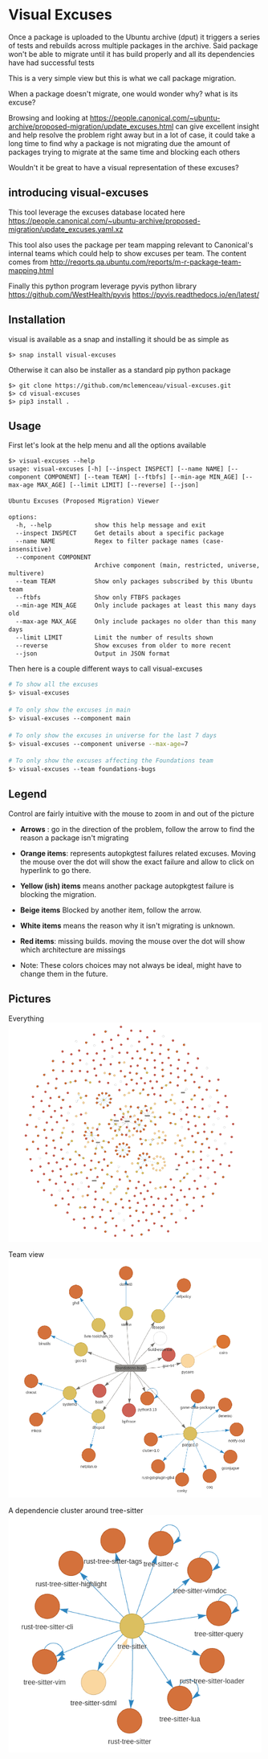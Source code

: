 # Visual Excuses

Once a package is uploaded to the Ubuntu archive (dput) it triggers a series of tests and rebuilds across multiple packages in the archive.
Said package won't be able to migrate until it has build properly and all its dependencies have had successful tests

This is a very simple view but this is what we call package migration.

When a package doesn't migrate, one would wonder why? what is its excuse?

Browsing and looking at https://people.canonical.com/~ubuntu-archive/proposed-migration/update_excuses.html can give excellent insight and help resolve the problem right away but in a lot of case, it could take a long time to find why a package is not migrating due the amount of packages trying to migrate at the same time and blocking each others

Wouldn't it be great to have a visual representation of these excuses?

## introducing visual-excuses

This tool leverage the excuses database located here https://people.canonical.com/~ubuntu-archive/proposed-migration/update_excuses.yaml.xz

This tool also uses the package per team mapping relevant to Canonical's internal teams which could help to show excuses per team. The content comes from http://reqorts.qa.ubuntu.com/reports/m-r-package-team-mapping.html


Finally this python program leverage pyvis python library
https://github.com/WestHealth/pyvis
https://pyvis.readthedocs.io/en/latest/

## Installation

visual is available as a snap and installing it should be as simple as
```
$> snap install visual-excuses
```

Otherwise it can also be installer as a standard pip python package

```
$> git clone https://github.com/mclemenceau/visual-excuses.git
$> cd visual-excuses
$> pip3 install .
```

## Usage
First let's look at the help menu and all the options available
```
$> visual-excuses --help
usage: visual-excuses [-h] [--inspect INSPECT] [--name NAME] [--component COMPONENT] [--team TEAM] [--ftbfs] [--min-age MIN_AGE] [--max-age MAX_AGE] [--limit LIMIT] [--reverse] [--json]

Ubuntu Excuses (Proposed Migration) Viewer

options:
  -h, --help            show this help message and exit
  --inspect INSPECT     Get details about a specific package
  --name NAME           Regex to filter package names (case-insensitive)
  --component COMPONENT
                        Archive component (main, restricted, universe, multivere)
  --team TEAM           Show only packages subscribed by this Ubuntu team
  --ftbfs               Show only FTBFS packages
  --min-age MIN_AGE     Only include packages at least this many days old
  --max-age MAX_AGE     Only include packages no older than this many days
  --limit LIMIT         Limit the number of results shown
  --reverse             Show excuses from older to more recent
  --json                Output in JSON format
```
Then here is a couple different ways to call visual-excuses
``` bash
# To show all the excuses
$> visual-excuses

# To only show the excuses in main
$> visual-excuses --component main

# To only show the excuses in universe for the last 7 days
$> visual-excuses --component universe --max-age=7

# To only show the excuses affecting the Foundations team
$> visual-excuses --team foundations-bugs
```

## Legend
Control are fairly intuitive with the mouse to zoom in and out of the picture

 - **Arrows** : go in the direction of the problem, follow the arrow to find the reason a package isn't migrating

 - **Orange items**: represents autopkgtest failures related excuses. Moving the mouse over the dot will show the exact failure and allow to click on hyperlink to go there.
 
 - **Yellow (ish) items** means another package autopkgtest failure is blocking the migration.

 - **Beige items** Blocked by another item, follow the arrow.
 
 - **White items** means the reason why it isn't migrating is unknown.
 
 - **Red items**: missing builds. moving the mouse over the dot will show which architecture are missings

 - Note: These colors choices may not always be ideal, might have to change them in the future.
 
## Pictures

Everything
![Everything](images/everything.png)

Team view
![Team view](images/team.png)

A dependencie cluster around tree-sitter
![cluster](images/cluster.png)
